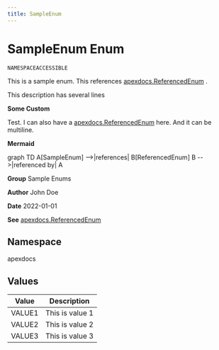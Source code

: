 ```yaml
---
title: SampleEnum
---
```


# SampleEnum Enum

`NAMESPACEACCESSIBLE`

This is a sample enum. This references [apexdocs.ReferencedEnum](../Miscellaneous/apexdocs.ReferencedEnum.md) . 
 
This description has several lines

**Some Custom** 

Test. I can also have a [apexdocs.ReferencedEnum](../Miscellaneous/apexdocs.ReferencedEnum.md) here. 
And it can be multiline.

**Mermaid** 

graph TD 
A[SampleEnum] --&gt;|references| B[ReferencedEnum] 
B --&gt;|referenced by| A

**Group** Sample Enums

**Author** John Doe

**Date** 2022-01-01

**See** [apexdocs.ReferencedEnum](../Miscellaneous/apexdocs.ReferencedEnum.md)

## Namespace
apexdocs

## Values
| Value | Description |
|-------|-------------|
| VALUE1 | This is value 1 |
| VALUE2 | This is value 2 |
| VALUE3 | This is value 3 |